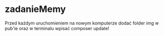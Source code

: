 # zadanieMemy

Przed każdym uruchomieniem na nowym komputerze dodać folder img w pub'ie oraz w terminalu wpisać composer update!
